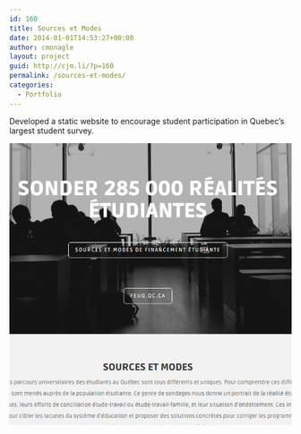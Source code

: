 ```yaml
---
id: 160
title: Sources et Modes
date: 2014-01-01T14:53:27+00:00
author: cmonagle
layout: project
guid: http://cjm.li/?p=160
permalink: /sources-et-modes/
categories:
  - Portfolio
---
```

Developed a static website to encourage student participation in Quebec&#8217;s largest student survey.

![Sources et Modes Screencap](/assets/images/sourcesetmodes.jpg)
